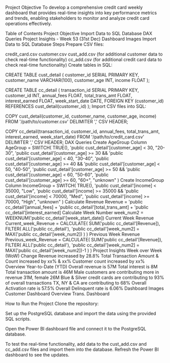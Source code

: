Project Objective
To develop a comprehensive credit card weekly dashboard that provides real-time insights into key performance metrics and trends, enabling stakeholders to monitor and analyze credit card operations effectively.

Table of Contents
Project Objective
Import Data to SQL Database
DAX Queries
Project Insights - Week 53 (31st Dec)
Dashboard Images
Import Data to SQL Database
Steps
Prepare CSV files:

credit_card.csv
customer.csv
cust_add.csv (for additional customer data to check real-time functionality)
cc_add.csv (for additional credit card data to check real-time functionality)
Create tables in SQL:

CREATE TABLE cust_detail (
    customer_id SERIAL PRIMARY KEY,
    customer_name VARCHAR(100),
    customer_age INT,
    income FLOAT
);

CREATE TABLE cc_detail (
    transaction_id SERIAL PRIMARY KEY,
    customer_id INT,
    annual_fees FLOAT,
    total_trans_amt FLOAT,
    interest_earned FLOAT,
    week_start_date DATE,
    FOREIGN KEY (customer_id) REFERENCES cust_detail(customer_id)
);
Import CSV files into SQL:

COPY cust_detail(customer_id, customer_name, customer_age, income)
FROM '/path/to/customer.csv' DELIMITER ',' CSV HEADER;

COPY cc_detail(transaction_id, customer_id, annual_fees, total_trans_amt, interest_earned, week_start_date)
FROM '/path/to/credit_card.csv' DELIMITER ',' CSV HEADER;
DAX Queries
Create AgeGroup Column
AgeGroup = SWITCH(
    TRUE(),
    'public cust_detail'[customer_age] < 30, "20-30",
    'public cust_detail'[customer_age] >= 30 && 'public cust_detail'[customer_age] < 40, "30-40",
    'public cust_detail'[customer_age] >= 40 && 'public cust_detail'[customer_age] < 50, "40-50",
    'public cust_detail'[customer_age] >= 50 && 'public cust_detail'[customer_age] < 60, "50-60",
    'public cust_detail'[customer_age] >= 60, "60+",
    "unknown"
)
Create IncomeGroup Column
IncomeGroup = SWITCH(
    TRUE(), 
    'public cust_detail'[income] < 35000, "Low",
    'public cust_detail'[income] >= 35000 && 'public cust_detail'[income] < 70000, "Med",
    'public cust_detail'[income] >= 70000, "High",
    "unknown"
)
Calculate Revenue
Revenue = 'public cc_detail'[annual_fees] + 'public cc_detail'[total_trans_amt] + 'public cc_detail'[interest_earned]
Calculate Week Number
week_num2 = WEEKNUM('public cc_detail'[week_start_date])
Current Week Revenue
Current_week_Revenue = CALCULATE(
    SUM('public cc_detail'[Revenue]),
    FILTER(
        ALL('public cc_detail'),
        'public cc_detail'[week_num2] = MAX('public cc_detail'[week_num2])
    )
)
Previous Week Revenue
Previous_week_Revenue = CALCULATE(
    SUM('public cc_detail'[Revenue]),
    FILTER(
        ALL('public cc_detail'),
        'public cc_detail'[week_num2] = MAX('public cc_detail'[week_num2])-1
    )
)
Project Insights
Week over Week (WoW) Change
Revenue increased by 28.8%
Total Transaction Amount & Count increased by xx% & xx%
Customer count increased by xx%
Overview Year-to-Date (YTD)
Overall revenue is 57M
Total interest is 8M
Total transaction amount is 46M
Male customers are contributing more in revenue 31M, female 26M
Blue & Silver credit cards are contributing to 93% of overall transactions
TX, NY & CA are contributing to 68%
Overall Activation rate is 57.5%
Overall Delinquent rate is 6.06%
Dashboard Images
Customer Dashboard Overview Trans. Dashboard

How to Run the Project
Clone the repository:


Set up the PostgreSQL database and import the data using the provided SQL scripts.

Open the Power BI dashboard file and connect it to the PostgreSQL database.

To test the real-time functionality, add data to the cust_add.csv and cc_add.csv files and import them into the database. Refresh the Power BI dashboard to see the updates.
